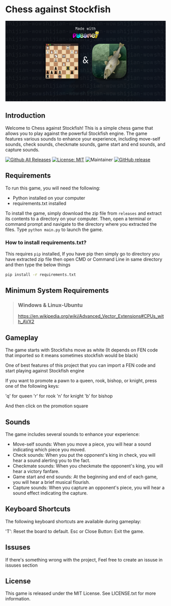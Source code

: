 # Chess against Stockfish

![Preview](./pictures/preview.png)

## Introduction

Welcome to Chess against Stockfish! This is a simple chess game that allows you to play against the powerful Stockfish engine. The game features various sounds to enhance your experience, including move-self sounds, check sounds, checkmate sounds, game start and end sounds, and capture sounds.

[![Github All Releases](https://img.shields.io/github/downloads/shijian-wow/Python-Chess-GUI/total.svg)]()
[![License: MIT](https://img.shields.io/badge/License-MIT-green.svg)](https://opensource.org/licenses/MIT)
![Maintainer](https://img.shields.io/badge/maintainer-shijian-red)
[![GitHub release](https://img.shields.io/github/release/shijian-wow/Python-Chess-GUI.svg)](https://GitHub.com/shijian-wow/Python-Chess-GUI/releases/)

## Requirements

To run this game, you will need the following:

- Python installed on your computer
- requirements.txt installed

To install the game, simply download the zip file from `releases` and extract its contents to a directory on your computer. Then, open a terminal or command prompt and navigate to the directory where you extracted the files. Type `python main.py` to launch the game.

### How to install requirements.txt?

This requires `pip` installed, If you have pip then simply go to directory you have extracted zip file then open CMD or Command Line in same directory and then type the below things

```cmd
pip install -r requirements.txt
```

## Minimum System Requirements

> ### Windows & Linux-Ubuntu
> https://en.wikipedia.org/wiki/Advanced_Vector_Extensions#CPUs_with_AVX2

## Gameplay

The game starts with Stockfishs move as white (It depends on FEN code that imported so it means sometimes stockfish would be black)

One of best features of this project that you can import a FEN code and start playing against Stockfish engine

If you want to promote a pawn to a queen, rook, bishop, or knight, press one of the following keys:

'q' for queen
'r' for rook
'n' for knight
'b' for bishop

And then click on the promotion square

## Sounds

The game includes several sounds to enhance your experience:

- Move-self sounds: When you move a piece, you will hear a sound indicating which piece you moved.
- Check sounds: When you put the opponent's king in check, you will hear a sound alerting you to the fact.
- Checkmate sounds: When you checkmate the opponent's king, you will hear a victory fanfare.
- Game start and end sounds: At the beginning and end of each game, you will hear a brief musical flourish.
- Capture sounds: When you capture an opponent's piece, you will hear a sound effect indicating the capture.

## Keyboard Shortcuts

The following keyboard shortcuts are available during gameplay:

'T': Reset the board to default.
Esc or Close Button: Exit the game.

## Issuses

If there's something wrong with the project, Feel free to create an issuse in issuses section

## License

This game is released under the MIT License. See LICENSE.txt for more information.
